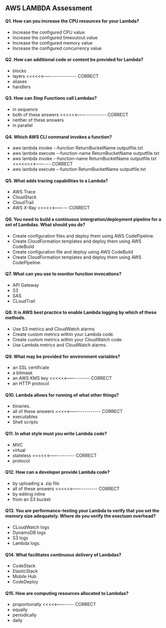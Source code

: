 AWS LAMBDA Assessment
---------------------

#### Q1. How can you increase the CPU resources for your Lambda?
- Increase the configured CPU value
- Increase the configured timeoutout  value
- Increase the configured memory value
- Increase the configured concurrency value

#### Q2. How can additional code or content be provided for Lambda?
- blocks
- layers <<<<<<--------------- CORRECT
- aliases
- handlers

#### Q3. How can Step Functions call Lambdas?
- in sequence
- both of these answers  <<<<<<------------- CORRECT
- neither of these answers
- in parallel

#### Q4. Which AWS CLI command invokes a function?
- aws lambda invoke --function ReturnBucketName outputfile.txt
- aws lambda execute --function-name ReturnBucketName outputfile.txt
- aws lambda invoke --function-name ReturnBucketName outputfile.txt  <<<<<<<<------ CORRECT
- aws lambda execute --function ReturnBucketName outputfile.txt

#### Q5. What adds tracing capabilities to a Lambda?
- AWS Trace
- CloudStack
- CloudTrail
- AWS X-Ray   <<<<<<----- CORRECT

#### Q6. You need to build a continuous intergration/deployment pipeline for a set of Lambdas. What should you do?
- Create configuration files and deploy them using AWS CodePipeline.
- Create CloudFormation templates and deploy them using AWS CodeBuild
- Create configuration file and deploy using AWS CodeBuild
- Create CloudFormation templates and deploy them using AWS CodePipeline.

#### Q7. What can you use to monitor function invocations?
- API Gateway
- S3
- SAS
- CLoudTrail

#### Q8. It is AWS best practice to enable Lambda logging by which of these methods.
- Use S3 metrics and CloudWatch alarms
- Create custom metrics within your Lambda code.
- Create custom metrics within your CloudWatch code.
- Use Lambda metrics and CloudWatch alarms.

#### Q9. What may be provided for environment variables?
- an SSL certificate
- a bitmask
- an AWS KMS key  <<<<<<---------- CORRECT
- an HTTP protocol 

#### Q10. Lambda allows for running of what other things?
- binaries.
- all of these answers <<<<<-------------- CORRECT
- executables
- Shell scripts

#### Q11. In what style must you write Lambda code?
- MVC
- virtual
- stateless <<<<<<----------- CORRECT
- protocol

#### Q12. How can a developer provide Lambda code?
- by uploading a .zip file
- all of these answers   <<<<<<----------- CORRECT
- by editing inline
- from an S3 bucket

#### Q13. You are performance-testing your Lambda to verify that you set the memory size adequately. Where do you verify the exectuon overhead?
- CLoudWatch logs
- DynamoDB logs
- S3 logs
- Lambda logs.

#### Q14. What facilitates continuous delivery of Lambdas?
- CodeStack
- ElasticStack
- Mobile Hub
- CodeDeploy

#### Q15. How are computing resources allocated to Lambdas?
- proportionally  <<<<<------- CORRECT
- equally
- periodically
- daily
